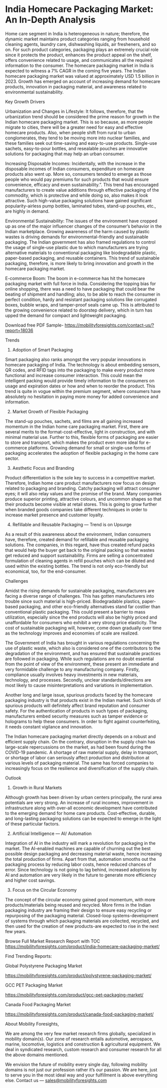 # India Homecare Packaging Market: An In-Depth Analysis

Home care segment in India is heterogeneous in nature; therefore, the dynamic market maintains product categories ranging from household cleaning agents, laundry care, dishwashing liquids, air fresheners, and so on. For such product categories, packaging plays an extremely crucial role since it protects the product, enhances the product appeal on the shelf, offers convenience related to usage, and communicates all the required information to the consumer. The homecare packaging market in India is expected to witness a 7% CAGR in the coming five years. The Indian homecare packaging market was valued at approximately USD 1.5 billion in 2023. Growth has emerged on account of increasing demand for homecare products, innovation in packaging material, and awareness related to environmental sustainability.

Key Growth Drivers

Urbanization and Changes in Lifestyle: It follows, therefore, that the urbanization trend should be considered the prime reason for growth in the Indian homecare packaging market. This is so because, as more people migrate to cities, there will be a greater need for easy and effective homecare products. Also, when people shift from rural to urban conglomerates, they tend to be moving more into nuclear families, and these families seek out time-saving and easy-to-use products. Single-use sachets, easy-to-pour bottles, and resealable pouches are innovative solutions for packaging that may help an urban consumer.

Increasing Disposable Incomes: Incidentally, with the increase in the disposable incomes of Indian consumers, expenditure on homecare products also went up. More so, consumers tended to emerge as those people who would pay premiums for such products that would ensure convenience, efficacy and even sustainability.”. This trend has encouraged manufacturers to create value additions through effective packaging of the commodity, which is protective and while doing so, also makes it look attractive. Such high-value packaging solutions have gained significant popularity-airless pump bottles, laminated tubes, stand-up pouches, etc., are highly in demand.

Environmental Sustainability: The issues of the environment have cropped up as one of the major influencer changes of the consumer’s behavior in the Indian marketplace. Growing awareness of the harm caused by plastic wastes is driving demands for environmental-friendly and sustainable packaging. The Indian government has also framed regulations to control the usage of single-use plastic due to which manufacturers are trying alternative materials to conventional packaging like biodegradable plastic, paper-based packaging, and reusable containers. This trend of sustainable packaging, therefore, is more likely to bring innovation and growth in the homecare packaging market.

E-commerce Boom: The boom in e-commerce has hit the homecare packaging market with full force in India. Considering the topping bias for online shopping, there was a need to have packaging that could bear the beating of shipment and handling; also, to be able to reach the consumer in perfect condition, hardy and resistant packaging solutions like corrugated boxes, bubble wraps, and tamper-proof seals came up. This is attributed to the growing convenience related to doorstep delivery, which in turn has upped the demand for compact and lightweight packaging.

Download free PDF Sample- https://mobilityforesights.com/contact-us/?report=18036

Trends

1. Adoption of Smart Packaging

Smart packaging also ranks amongst the very popular innovations in homecare packaging of India. The technology is about embedding sensors, QR codes, and RFID tags into the packaging to make every product more functional and increase consumer interaction. This could mean the intelligent packing would provide timely information to the consumers on usage and expiration dates or how and when to reorder the product. This trend is quite in vogue within the premium segment, where consumers have absolutely no hesitation in paying more money for added convenience and information.

2. Market Growth of Flexible Packaging

The stand-up pouches, sachets, and films are all gaining increased momentum in the Indian home care packaging market. First, there are several merits to the format-cost-effective, light in construction, and with minimal material use. Further to this, flexible forms of packaging are easier to store and transport, which makes the product even more ideal for e-commerce platforms. Growing demand for small or single-use forms of packaging accelerates the adoption of flexible packaging in the home care sector.

3. Aesthetic Focus and Branding

Product differentiation is the sole key to success in a competitive market. Therefore, Indian home care product manufacturers now focus on design related to packaging and branding. Catchy packaging will attract consumer eyes; it will also relay values and the promise of the brand. Many companies produce superior printing, attractive colours, and uncommon shapes so that their products become visible at retail stores. This is going to grow further when branded goods companies take different techniques in order to increase market presence and customer loyalty.

4. Refillable and Reusable Packaging — Trend is on Upsurge

As a result of this awareness about the environment, Indian consumers have, therefore, created demand for refillable and reusable packaging solutions. The companies, in this regard, have thus created refund packs that would help the buyer get back to the original packing so that wastes get reduced and support sustainability. Firms are selling a concentrated formulation of cleaning agents in refill pouches which can be diluted and used within the existing bottles. The trend is not only eco-friendly but economical, too, for the end-consumer.

Challenges

Amidst the rising demands for sustainable packaging, manufacturers are facing a diverse range of challenges. This has gotten manufacturers into trouble since such material is high-priced. Biodegradable plastics, paper-based packaging, and other eco-friendly alternatives stand far costlier than conventional plastic packaging. This could present a barrier to mass utilization, especially since the end products will also be highly priced and unaffordable for consumers who exhibit a very strong price elasticity. The cost of sustainable packaging will, however, come down gradually over time as the technology improves and economies of scale are realized.

The Government of India has brought in various regulations concerning the use of plastic waste, which also is considered one of the contributors to the degradation of the environment, and has ensured that sustainable practices are followed in packaging. While such regulations are no doubt essential from the point of view of the environment, these present an immediate and very formidable challenge to any manufacturing company. Firstly, compliance usually involves heavy investments in new materials, technology, and processes. Secondly, unclear standards/directions are most likely to cause misinterpretations and variations in implementation.

Another long and large issue, spurious products faced by the homecare packaging industry is that products exist in the Indian market. Such kinds of spurious products will definitely affect brand reputation and consumer safety. For the authentication of products in such types of packaging, manufacturers embed security measures such as tamper evidence or holograms to help these consumers. In order to fight against counterfeiting, it needs constant vigilance and innovation.

The Indian homecare packaging market directly depends on a robust and efficient supply chain. On the contrary, disruption in the supply chain has large-scale repercussions on the market, as had been found during the COVID-19 pandemic. A shortage of raw material supply, delay in transport, or shortage of labor can seriously affect production and distribution at various levels of packaging material. The same has forced companies to increasingly focus on the resilience and diversification of the supply chain.

Outlook

1. Growth in Rural Markets

Although growth has been driven by urban centers principally, the rural area potentials are very strong. An increase of rural incomes, improvement in infrastructure along with over-all economic development have contributed to the emerging demand for home care products. Cost-effective, durable, and long-lasting packaging solutions can be expected to emerge in the light of these particular factors.

2. Artificial Intelligence — AI/ Automation

Integration of AI in the industry will mark a revolution for packaging in the market. The AI-enabled machines are capable of churning out the best possible design packaging and decreasing material waste, hence increasing the total production of firms. Apart from that, automation smooths out the packaging process by reducing labor costs, hence reduced chances of error. Since technology is not going to lag behind, increased adoptions by AI and automation are very likely in the future to generate more efficiency and higher cost savings.

3. Focus on the Circular Economy

The concept of the circular economy gained good momentum, with more products/materials being reused and recycled. More firms in the Indian packaging industry are framing their design to ensure easy recycling or repurposing of the packaging material. Closed-loop systems-development of systems through which packaging materials are collected, recycled, and then used for the creation of new products-are expected to rise in the next few years.

Browse Full Market Research Report with TOC https://mobilityforesights.com/product/india-homecare-packaging-market/

Find Trending Reports:

Global Polystyrene Packaging Market

https://mobilityforesights.com/product/polystyrene-packaging-market/

GCC PET Packaging Market

https://mobilityforesights.com/product/gcc-pet-packaging-market/

Canada Food Packaging Market

https://mobilityforesights.com/product/canada-food-packaging-market/

About Mobility Foresights,

We are among the very few market research firms globally, specialized in mobility domain(s). Our zone of research entails automotive, aerospace, marine, locomotive, logistics and construction & agricultural equipment. We deal in syndicated research, custom research and consumer research for all the above domains mentioned.

We envision the future of mobility every single day, following mobility domains is not just our profession rather it’s our passion. We are here, just to serve you in the most ideal way and your fulfillment is above everything else. Contact us — sales@mobilityforesights.com
